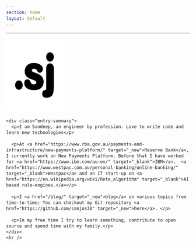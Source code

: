 ```yaml
---
section: home
layout: default
---
```


<div class="hfeed">
  <hr />
  <div class="hentry post no-border">
    <img src="/images/contents/NN.png" alt="Sandeep Joshi" class="archive-thumbnail home-thumbnail" width="160" height="200" />

    <div class="entry-summary">
      <p>I am Sandeep, an engineer by profession. Love to write code and learn new technologies</p>

      <p>At <a href="https://www.rba.gov.au/payments-and-infrastructure/new-payments-platform/" target="_new">Reserve Bank</a>, I currently work on New Payments Platform. Before that I have worked for <a href="https://www.ibm.com/au-en/" target="_blank">IBM</a>,  <a href="https://www.westpac.com.au/personal-banking/online-banking/" target="_blank">Westpac</a> and an IT start-up on <a href="https://en.wikipedia.org/wiki/Rete_algorithm" target="_blank">AI based rule-engines.</a></p>

      <p>I <a href="/blog/" target="_new">blog</a> on various topics from time-to-time; You can checkout my Git repository <a href="https://github.com/sanjos30" target="_new">here</a>. </p>

      <p>In my free time I try to learn something, contribute to open source and spend time with my family.</p>
    </div>
    <hr />
  </div>
</div>
